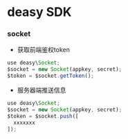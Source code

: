 # deasy SDK
### socket
* 获取前端鉴权token
```js
use deasy\Socket;
$socket = new Socket(appkey, secret);
$token = $socket.getToken();
```

* 服务器端推送信息
```js
use deasy\Socket;
$socket = new Socket(appkey, secret);
$token = $socket.push([
  xxxxxxx
]);
```